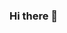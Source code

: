 ### Hi there 👋

<!--
**vichne-zade/vichne-zade** is a ✨ _special_ ✨ repository because its `README.md` (this file) appears on your GitHub profile.

Here are some ideas to get you started:

- 🔭 I’m currently working on blockchain research, running nodes and validating networks.
- 🌱 I’m currently learning ubuntu.
- 👯 I’m looking to collaborate on blockchain repositories.
- 🤔 I’m looking for help with general coding.
- 💬 Ask me about how to be a validator.
- 📫 How to reach me: twitter.com/jaifaim_eth
- 😄 Pronouns: he/him
- ⚡ Fun fact: I am going to become a lawyer soon.
-->

